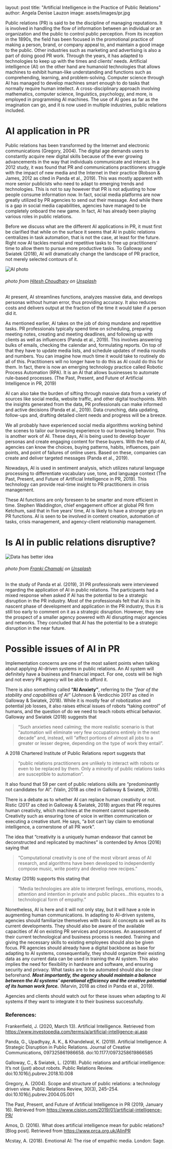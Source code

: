 layout: post
title:  "Artificial Intelligence in the Practice of Public Relations"
author: Angela Denise Lauzon
image: assets/images/pr.jpg

Public relations (PR) is said to be the discipline of managing reputations. It is involved in handling the flow of information between an individual or an organization and the public to control public perception. From its inception in the 1890s, the field has been focused in the promotional practice of making a person, brand, or company appeal to, and maintain a good image to the public. Other industries such as marketing and advertising is also a part of doing good PR work. Through the years, it has adapted to technologies to keep up with the times and clients’ needs.
Artificial intelligence (AI) on the other hand are humanoid technologies that allows machines to exhibit human-like understanding and functions such as comprehending, learning, and problem-solving. Computer science through AI has managed to develop machines smart enough to do tasks that normally require human intellect. A cross-disciplinary approach involving mathematics, computer science, linguistics, psychology, and more, is employed in programming AI machines. The use of AI goes as far as the imagination can go, and it is now used in multiple industries, public relations included.

# AI application in PR
Public relations has been transformed by the Internet and electronic communications (Gregory, 2004). The digital age demands users to constantly acquire new digital skills because of the ever growing advancements in the way that individuals communicate and interact. In a 2012 study, it was found that PR and communications practitioners struggle with the impact of new media and the Internet in their practice (Robson & James, 2012 as cited in Panda et al., 2019). This was mostly apparent with more senior publicists who need to adapt to emerging trends and technologies. This is not to say however that PR is not adjusting to how people consume information now. In fact, social media platforms are now greatly utilized by PR agencies to send out their message. And while there is a gap in social media capabilities, agencies have managed to be completely onboard the new game. In fact, AI has already been playing various roles in public relations. 

Before we discuss what are the different AI applications in PR, it must first be clarified that while on the surface it seems that AI in public relations centralizes in task automation, that is not the case, at least for the future. Right now AI tackles menial and repetitive tasks to free up practitioners’ time to allow them to pursue more productive tasks. To Galloway and Swiatek (2018), AI will dramatically change the landscape of PR practice, not merely selected contours of it. 

![AI photo](https://imgur.com/a/oSM4hou)
###### photo from [Hitesh Choudhary](https://unsplash.com/@hiteshchoudhary) on [Unsplash](https://unsplash.com/)

At present, AI streamlines functions, analyzes massive data, and develops personas without human error, thus providing accuracy. It also reduces costs and delivers output at the fraction of the time it would take if a person did it. 

As mentioned earlier, AI takes on the job of doing mundane and repetitive tasks. PR professionals typically spend time on scheduling, preparing meeting notes, creating and meeting deadlines, and following up with clients as well as influencers (Panda et al., 2019). This involves answering bulks of emails, checking the calendar and, formulating reports. On top of that they have to update media lists, and schedule updates of media rounds and numbers. You can imagine how much time it would take to routinely do all of this. Practitioners will no longer have to do this as AI could do this for them. In fact, there is now an emerging technology practice called Robotic Process Automation (RPA). It is an AI that allows businesses to automate rule-based processes. (The Past, Present, and Future of Artificial Intelligence in PR, 2019)

AI can also take the burden of sifting through massive data from a variety of sources like social media, website traffic, and other digital touchpoints. With the insights generated from the data, PR professionals can make informed and active decisions (Panda et al., 2019). Data crunching, data updating, follow-ups and, drafting detailed client needs and progress will be a breeze.

We all probably have experienced social media algorithms working behind the scenes to tailor our browsing experience to our browsing behavior. This is another work of AI. These days, AI is being used to develop buyer personas and create engaging content for these buyers. With the help of AI, agencies can know the choices, buying patterns, habits, influences, pain points, and point of failures of online users. Based on these, companies can create and deliver targeted messages (Panda et al., 2019). 

Nowadays, AI is used in sentiment analysis, which utilizes natural language processing to differentiate vocabulary use, tone, and language context (The Past, Present, and Future of Artificial Intelligence in PR, 2019). This technology can provide real-time insight to PR practitioners in crisis management. 

These AI functions are only foreseen to be smarter and more efficient in time. Stephen Waddington, chief engagement officer at global PR firm Ketchum, said that in five years’ time, AI is likely to have a stronger grip on PR functions. AI is seen to be involved in content creation, automation of tasks, crisis management, and agency-client relationship management. 

# Is AI in public relations disruptive?
![Data has better idea](https://imgur.com/a/rscfR5N)
###### photo from [Franki Chamaki](https://unsplash.com/@franki) on [Unsplash](https://unsplash.com/)

In the study of Panda et al. (2019), 31 PR professionals were interviewed regarding the application of AI in public relations. The participants had a mixed response when asked if AI has the potential to be a strategic disruption in the PR industry. Most of the professionals felt that AI is in its nascent phase of development and application in the PR industry, thus it is still too early to comment on it as a strategic disruption. However, they see the prospect of a smaller agency powered with AI disrupting major agencies and networks. They concluded that AI has the potential to be a strategic disruption in the near future.

# Possible issues of AI in PR 
Implementation concerns are one of the most salient points when talking about applying AI-driven systems in public relations. An AI system will definitely have a business and financial impact. For one, costs will be high and not every PR agency will be able to afford it.

There is also something called **“AI Anxiety”**, referring to the *“fear of the stability and capabilities of AI”* (Johnson & Verdicchio 2017 as cited in Galloway & Swiatek, 2018). While it is mostly fear of robotization and potential job losses, it also raises ethical issues of robots “taking control” of humans, and the question of do we need to teach robots ethical behavior.
Galloway and Swiatek (2018) suggests that
> “Such anxieties need calming; the more realistic scenario is that “automation will eliminate very few occupations entirely in the next decade” and, instead, will “affect portions of almost all jobs to a greater or lesser degree, depending on the type of work they entail”.

A 2018 Chartered Institute of Public Relations report suggests that
> “public relations practitioners are unlikely to interact with robots or even to be replaced by them. Only a minority of public relations tasks are susceptible to automation”.

It also found that 59 per cent of public relations skills are “predominantly not candidates for AI”. (Valin, 2018 as cited in Galloway & Swiatek, 2018).

There is a debate as to whether AI can replace human creativity or not. Ristic (2017 as cited in Galloway & Swiatek, 2018) argues that PR requires human creativity, which machines at the moment cannot supersede. Creativity such as ensuring tone of voice in written communication or executing a creative stunt. He says, “a bot can’t lay claim to emotional intelligence, a cornerstone of all PR work”.

The idea that “creativity is a uniquely human endeavor that cannot be deconstructed and replicated by machines” is contended by Amos (2016) saying that
> “Computational creativity is one of the most vibrant areas of AI research, and algorithms have been developed to independently compose music, write poetry and develop new recipes.”

Mcstay (2018) supports this stating that
> “Media technologies are able to interpret feelings, emotions, moods, attention and intention in private and public places…this equates to a technological form of empathy.”

Nonetheless, AI is here and it will not only stay, but it will have a role in augmenting human communications. In adapting to AI-driven systems, agencies should familiarize themselves with basic AI concepts as well as its current developments. They should also be aware of the available capacities of AI on existing PR services and processes. An assessment of their current technological and business process is needed. Training and giving the necessary skills to existing employees should also be given focus. PR agencies should already have a digital backbone as base for adapting to AI systems, consequentially, they should organize their existing data as any current data can be used in training the AI system. This also implies the need for flexibility in hardware and software, and ensuring security and privacy. What tasks are to be automated should also be clear beforehand. ***Most importantly, the agency should maintain a balance between the AI systems’ operational efficiency and the creative potential of its human work force.*** (Marvin, 2018 as cited in Panda et al., 2019).

Agencies and clients should watch out for these issues when adapting to AI systems if they want to integrate it to their business successfully. 

### References:
Frankenfield, J. (2020, March 13). Artificial Intelligence. Retrieved from https://www.investopedia.com/terms/a/artificial-intelligence-ai.asp

Panda, G., Upadhyay, A. K., & Khandelwal, K. (2019). Artificial Intelligence: A Strategic Disruption in Public Relations. Journal of Creative Communications, 097325861986658. doi:10.1177/0973258619866585 

Galloway, C., & Swiatek, L. (2018). Public relations and artificial intelligence: It’s not (just) about robots. Public Relations Review. doi:10.1016/j.pubrev.2018.10.008 

Gregory, A. (2004). Scope and structure of public relations: a technology driven view. Public Relations Review, 30(3), 245–254. doi:10.1016/j.pubrev.2004.05.001 

The Past, Present, and Future of Artificial Intelligence in PR (2019, January 16). Retrieved from https://www.cision.com/2019/01/artificial-intelligence-PR/

Amos, D. (2016). What does artificial intelligence mean for public relations? [Blog post]. Retrieved from https://www.prca.org.uk/AIinPR

Mcstay, A. (2018). Emotional Al: The rise of empathic media. London: Sage.


